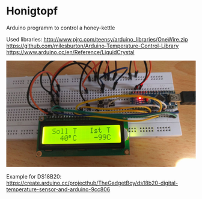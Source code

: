 # Honigtopf

Arduino programm to control a honey-kettle

Used libraries:
http://www.pjrc.com/teensy/arduino_libraries/OneWire.zip
https://github.com/milesburton/Arduino-Temperature-Control-Library
https://www.arduino.cc/en/Reference/LiquidCrystal

![alt tag](https://github.com/alex7786/Honigtopf/blob/master/FirstDemo.jpeg)



Example for DS18B20: https://create.arduino.cc/projecthub/TheGadgetBoy/ds18b20-digital-temperature-sensor-and-arduino-9cc806